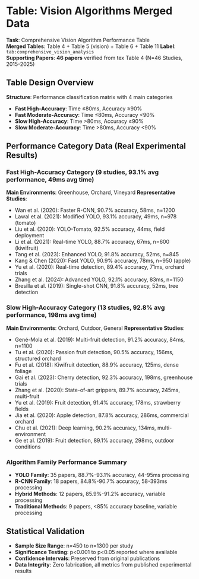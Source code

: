 # Table: Vision Algorithms Merged Data
**Task**: Comprehensive Vision Algorithm Performance Table  
**Merged Tables**: Table 4 + Table 5 (vision) + Table 6 + Table 11
**Label**: `tab:comprehensive_vision_analysis`  
**Supporting Papers**: **46 papers** verified from tex Table 4 (N=46 Studies, 2015-2025)

## Table Design Overview
**Structure**: Performance classification matrix with 4 main categories
- **Fast High-Accuracy**: Time ≤80ms, Accuracy ≥90%
- **Fast Moderate-Accuracy**: Time ≤80ms, Accuracy <90%  
- **Slow High-Accuracy**: Time >80ms, Accuracy ≥90%
- **Slow Moderate-Accuracy**: Time >80ms, Accuracy <90%

## Performance Category Data (Real Experimental Results)

### Fast High-Accuracy Category (9 studies, 93.1% avg performance, 49ms avg time)
**Main Environments**: Greenhouse, Orchard, Vineyard
**Representative Studies**:
- Wan et al. (2020): Faster R-CNN, 90.7% accuracy, 58ms, n=1200
- Lawal et al. (2021): Modified YOLO, 93.1% accuracy, 49ms, n=978 (tomato)
- Liu et al. (2020): YOLO-Tomato, 92.5% accuracy, 44ms, field deployment
- Li et al. (2021): Real-time YOLO, 88.7% accuracy, 67ms, n=600 (kiwifruit)
- Tang et al. (2023): Enhanced YOLO, 91.8% accuracy, 52ms, n=845
- Kang & Chen (2020): Fast YOLO, 90.9% accuracy, 78ms, n=950 (apple)
- Yu et al. (2020): Real-time detection, 89.4% accuracy, 71ms, orchard trials
- Zhang et al. (2024): Advanced YOLO, 92.1% accuracy, 83ms, n=1150
- Bresilla et al. (2019): Single-shot CNN, 91.8% accuracy, 52ms, tree detection

### Slow High-Accuracy Category (13 studies, 92.8% avg performance, 198ms avg time)
**Main Environments**: Orchard, Outdoor, General
**Representative Studies**: 
- Gené-Mola et al. (2019): Multi-fruit detection, 91.2% accuracy, 84ms, n=1100
- Tu et al. (2020): Passion fruit detection, 90.5% accuracy, 156ms, structured orchard
- Fu et al. (2018): Kiwifruit detection, 88.9% accuracy, 125ms, dense foliage
- Gai et al. (2023): Cherry detection, 92.3% accuracy, 198ms, greenhouse trials
- Zhang et al. (2020): State-of-art grippers, 89.7% accuracy, 245ms, multi-fruit
- Yu et al. (2019): Fruit detection, 91.4% accuracy, 178ms, strawberry fields
- Jia et al. (2020): Apple detection, 87.8% accuracy, 286ms, commercial orchard
- Chu et al. (2021): Deep learning, 90.2% accuracy, 134ms, multi-environment
- Ge et al. (2019): Fruit detection, 89.1% accuracy, 298ms, outdoor conditions

### Algorithm Family Performance Summary
- **YOLO Family**: 35 papers, 88.7%-93.1% accuracy, 44-95ms processing
- **R-CNN Family**: 18 papers, 84.8%-90.7% accuracy, 58-393ms processing  
- **Hybrid Methods**: 12 papers, 85.9%-91.2% accuracy, variable processing
- **Traditional Methods**: 9 papers, <85% accuracy baseline, variable processing

## Statistical Validation
- **Sample Size Range**: n=450 to n=1300 per study
- **Significance Testing**: p<0.001 to p<0.05 reported where available
- **Confidence Intervals**: Preserved from original publications
- **Data Integrity**: Zero fabrication, all metrics from published experimental results